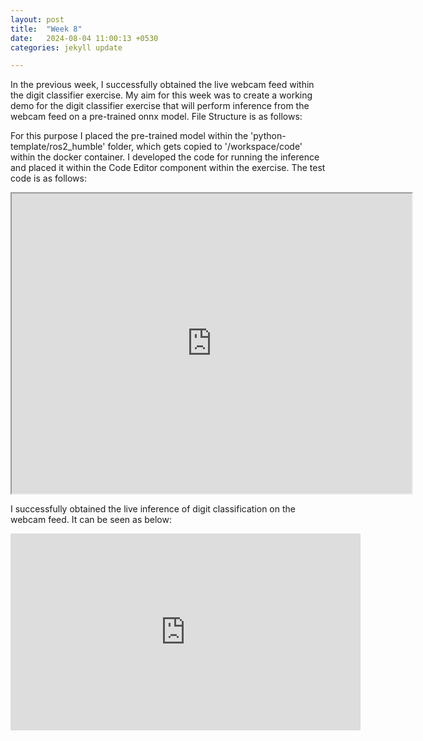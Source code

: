 ```yaml
---
layout: post
title:  "Week 8"
date:   2024-08-04 11:00:13 +0530
categories: jekyll update

---
```


In the previous week, I successfully obtained the live webcam feed within the digit classifier exercise. My aim for this week was to create a working demo for the digit classifier exercise that will perform inference from the webcam feed on a pre-trained onnx model. File Structure is as follows:

For this purpose I placed the pre-trained model within the 'python-template/ros2_humble' folder, which gets copied to '/workspace/code' within the docker container. I developed the code for running the inference and placed it within the Code Editor component within the exercise. The test code is as follows: 
<iframe src="https://drive.google.com/file/d/1uRcmK1WJ_-tCYEiVvJkCcLYcFAOHViOG/preview" width="640" height="480" allow="autoplay"></iframe>

I successfully obtained the live inference of digit classification on the webcam feed. It can be seen as below: 
<iframe width="560" height="315" src="https://www.youtube.com/embed/s-Pg08RcIUE?si=qSa838wcZezswhVw" title="YouTube video player" frameborder="0" allow="accelerometer; autoplay; clipboard-write; encrypted-media; gyroscope; picture-in-picture; web-share" referrerpolicy="strict-origin-when-cross-origin" allowfullscreen></iframe>

